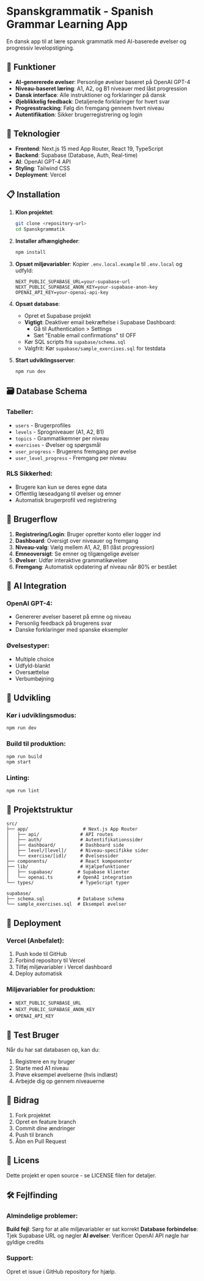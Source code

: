 # Spanskgrammatik - Spanish Grammar Learning App

En dansk app til at lære spansk grammatik med AI-baserede øvelser og progressiv levelopstigning.

## 🌟 Funktioner

- **AI-genererede øvelser**: Personlige øvelser baseret på OpenAI GPT-4
- **Niveau-baseret læring**: A1, A2, og B1 niveauer med låst progression
- **Dansk interface**: Alle instruktioner og forklaringer på dansk
- **Øjeblikkelig feedback**: Detaljerede forklaringer for hvert svar
- **Progresstracking**: Følg din fremgang gennem hvert niveau
- **Autentifikation**: Sikker brugerregistrering og login

## 🚀 Teknologier

- **Frontend**: Next.js 15 med App Router, React 19, TypeScript
- **Backend**: Supabase (Database, Auth, Real-time)
- **AI**: OpenAI GPT-4 API
- **Styling**: Tailwind CSS
- **Deployment**: Vercel

## 📋 Installation

1. **Klon projektet**:
   ```bash
   git clone <repository-url>
   cd Spanskgrammatik
   ```

2. **Installer afhængigheder**:
   ```bash
   npm install
   ```

3. **Opsæt miljøvariabler**:
   Kopier `.env.local.example` til `.env.local` og udfyld:
   ```
   NEXT_PUBLIC_SUPABASE_URL=your-supabase-url
   NEXT_PUBLIC_SUPABASE_ANON_KEY=your-supabase-anon-key
   OPENAI_API_KEY=your-openai-api-key
   ```

4. **Opsæt database**:
   - Opret et Supabase projekt
   - **Vigtigt**: Deaktiver email bekræftelse i Supabase Dashboard:
     - Gå til Authentication > Settings
     - Sæt "Enable email confirmations" til OFF
   - Kør SQL scripts fra `supabase/schema.sql`
   - Valgfrit: Kør `supabase/sample_exercises.sql` for testdata

5. **Start udviklingsserver**:
   ```bash
   npm run dev
   ```

## 🗃️ Database Schema

### Tabeller:
- `users` - Brugerprofiles
- `levels` - Sprogniveauer (A1, A2, B1)
- `topics` - Grammatikemner per niveau
- `exercises` - Øvelser og spørgsmål
- `user_progress` - Brugerens fremgang per øvelse
- `user_level_progress` - Fremgang per niveau

### RLS Sikkerhed:
- Brugere kan kun se deres egne data
- Offentlig læseadgang til øvelser og emner
- Automatisk brugerprofil ved registrering

## 🎯 Brugerflow

1. **Registrering/Login**: Bruger opretter konto eller logger ind
2. **Dashboard**: Oversigt over niveauer og fremgang
3. **Niveau-valg**: Vælg mellem A1, A2, B1 (låst progression)
4. **Emneoversigt**: Se emner og tilgængelige øvelser
5. **Øvelser**: Udfør interaktive grammatikøvelser
6. **Fremgang**: Automatisk opdatering af niveau når 80% er bestået

## 🤖 AI Integration

### OpenAI GPT-4:
- Genererer øvelser baseret på emne og niveau
- Personlig feedback på brugerens svar
- Danske forklaringer med spanske eksempler

### Øvelsestyper:
- Multiple choice
- Udfyld-blankt
- Oversættelse
- Verbumbøjning

## 🔧 Udvikling

### Kør i udviklingsmodus:
```bash
npm run dev
```

### Build til produktion:
```bash
npm run build
npm start
```

### Linting:
```bash
npm run lint
```

## 📁 Projektstruktur

```
src/
├── app/                    # Next.js App Router
│   ├── api/               # API routes
│   ├── auth/              # Autentifikationssider
│   ├── dashboard/         # Dashboard side
│   ├── level/[level]/     # Niveau-specifikke sider
│   └── exercise/[id]/     # Øvelsessider
├── components/            # React komponenter
├── lib/                   # Hjælpefunktioner
│   ├── supabase/         # Supabase klienter
│   └── openai.ts         # OpenAI integration
└── types/                 # TypeScript typer

supabase/
├── schema.sql            # Database schema
└── sample_exercises.sql  # Eksempel øvelser
```

## 🚀 Deployment

### Vercel (Anbefalet):
1. Push kode til GitHub
2. Forbind repository til Vercel
3. Tilføj miljøvariabler i Vercel dashboard
4. Deploy automatisk

### Miljøvariabler for produktion:
- `NEXT_PUBLIC_SUPABASE_URL`
- `NEXT_PUBLIC_SUPABASE_ANON_KEY`  
- `OPENAI_API_KEY`

## 🧪 Test Bruger

Når du har sat databasen op, kan du:
1. Registrere en ny bruger
2. Starte med A1 niveau
3. Prøve eksempel øvelserne (hvis indlæst)
4. Arbejde dig op gennem niveauerne

## 🤝 Bidrag

1. Fork projektet
2. Opret en feature branch
3. Commit dine ændringer
4. Push til branch
5. Åbn en Pull Request

## 📄 Licens

Dette projekt er open source - se LICENSE filen for detaljer.

## 🛠️ Fejlfinding

### Almindelige problemer:

**Build fejl**: Sørg for at alle miljøvariabler er sat korrekt
**Database forbindelse**: Tjek Supabase URL og nøgler
**AI øvelser**: Verificer OpenAI API nøgle har gyldige credits

### Support:
Opret et issue i GitHub repository for hjælp.
